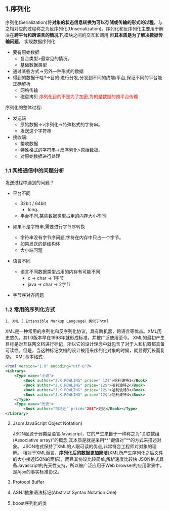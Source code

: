 ## 1.序列化

序列化(Serialization)将**对象的状态信息转换为可以存储或传输的形式的过程**，与之相对应的过程称之为反序列化(Unserialization)。序列化和反序列化主要用于解决在**跨平台和跨语言的情况下**,模块之间的交互和调用,但**其本质是为了解决数据传输问题**。
实现数据序列化:

- 要有原始数据
  - 复合类型>最常见的情况。
  - 基础数据类型
- 通过某些方式→另外—种形式的数据
- 得到的数据干啥?→目的:进行分发,分发到不同的终端/平台,保证不同的平台能正确解析
  - 网络传输
  - 磁盘拷贝
    <font color="red">序列化目的不是为了加密,为的是数据的跨平台传输</font>

序列化的整体过程:

- 发送端
  - 原始数据→>序列化→特殊格式的字符串。
  - 发送这个字符串
- 接收端:
  - 接收数据
  - 特殊格式的字符串->反序列化>原始数据。
  - 对原始数据进行处理

### 1.1 网络通信中的问题分析

发送过程中遇到的问题？

- 平台不同
  - 32bit / 64bit
    - long、
  - 平台不同,某些数据类型占用的内存大小不同·
- 如果不是字符串,需要进行字节序转换
  - 字符串没有字节序问题,字符在内存中只占一个字节。
  - 如果发送的是结构体
  - 大小端问题

- 语言不同
  - 语言不同数据类型占用的内存有可能不同
    - c -> char -> 1字节
    - java -> char -> 2字节

- 字节序对齐问题

### 1.2 常用的序列化方式

	1. XML ( Extensible Markup Language）类似于html
XML是一种常用的序列化和反序列化协议，具有跨机器，跨语言等优点。XML历史悠久，其1.0版本早在1998年就形成标准，并被广泛使用至今。
XML的最初产生目标是对互联网文档进行标记，所以它的设计理念中就包含了对于人和机器都具备可读性。但是，当这种标记文档的设计被用来序列化对象的时候，就显得冗长而复杂。
XML基本格式:

```xml
<?xml version="1.0" encoding="utf-8"?>
<Library>
	<Type name="小说">
		<Book author="J.K.ROWLING" price=" 12$">哈利波特1</Book>
		<Book author="J.K.ROWLING" price="12$">哈利波特2</Book>
		<Book author="J.K.ROWLING" price="12$">哈利波特3</Book>
		<Book author="J.K.ROWLING" price="12$">哈利波特4</Book>
    </Type>
	<Type name="历史">
		<Book author="司马迁” price="28$”>史记</Book></Type>
</Library>

```

2. Json(JavaScript Object Notation)

   JSON起源于弱类型语言Javascript，它的产生来自于一种称之为"关联数组(Associative array)"的概念,其本质是就是采用**"键值对”**的方式来描述对象。
   JSON格式保持了XML的人眼可读的优点,非常符合工程师对对象的理解。
   相对于XML而言，**序列化后的数据更加简洁**(XML所产生序列化之后文件的大小接近ISON的两倍)，而且其协议比较简单,解析速度比较快
   JSON格式具备Javascript的先天性支持，所以被广泛应用于Web browser的应用常景中，是Ajax的事实标准协议。

3. Protocol Buffer
4. ASN.1抽象语法标记(Abstract Syntax Notation One)
5. boost序列化的类
